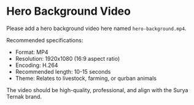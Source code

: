 # Hero Background Video

Please add a hero background video here named `hero-background.mp4`.

Recommended specifications:
- Format: MP4
- Resolution: 1920x1080 (16:9 aspect ratio)
- Encoding: H.264
- Recommended length: 10-15 seconds
- Theme: Relates to livestock, farming, or qurban animals

The video should be high-quality, professional, and align with the Surya Ternak brand.
